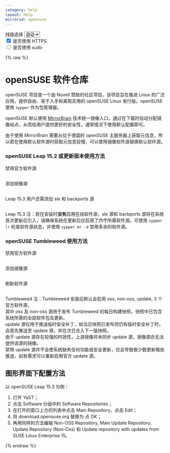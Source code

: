 ```yaml
---
category: help
layout: help
mirrorid: opensuse
---
```


<!-- 本 markdown 从 tuna/mirrorz-help-ng 自动生成，如需修改请参阅该仓库 -->

<style>.z-help tmpl { display: none }</style>

<div class="z-wrap">
    <form class="z-form z-global" onchange="form_update(null)" onsubmit="return false">
        <div>
            <label for="e0a5cecb">线路选择</label>
            <select id="e0a5cecb" name="host">
                <option selected="selected" value="{{ site.url }}">自动</option>
                <option value="{{ site.urlv4 }}">IPv4</option>
                <option value="{{ site.urlv6 }}">IPv6</option>
            </select>
        </div>
        <div>
            <input id="144d763c" name="_scheme" type="checkbox" checked>
            <label for="144d763c">是否使用 HTTPS</label>
        </div>
        <div>
            <input id="4659e7da" name="_sudo" type="checkbox">
            <label for="4659e7da">是否使用 sudo</label>
        </div>
    </form>
</div>
{% raw %}
<div class="z-help"><h1>openSUSE 软件仓库</h1>
<p>openSUSE 项目是一个由 Novell 赞助的社区项目。该项目旨在推进 Linux 的广泛应用，提供自由、易于入手和美观实用的 openSUSE Linux 发行版。openSUSE 使用 <code>zypper</code> 作为包管理器。</p>
<p>openSUSE 默认使用 <a href="https://zh.opensuse.org/MirrorBrain">MirrorBrain</a> 技术统一镜像入口，通过在下载时自动分配镜像站点，从而给用户提供更好的安全性，通常情况下使用默认配置即可。</p>
<p>由于使用 MirrorBrain 需要从位于德国的 openSUSE 主服务器上获取元信息，所以若在使用默认软件源时获取元信息较慢，可以使用镜像软件源替换默认软件源。</p>
<h3>openSUSE Leap 15.2 或更新版本使用方法</h3>
<p>禁用官方软件源</p>
<div class="z-wrap"><form class="z-form" onchange="form_update(event)" onsubmit="return false"></form><pre class="z-code"></pre></div><tmpl z-lang="bash">
{{sudo}}zypper mr -da
</tmpl>
<p>添加镜像源</p>
<div class="z-wrap"><form class="z-form" onchange="form_update(event)" onsubmit="return false"></form><pre class="z-code"></pre></div><tmpl z-lang="bash">
{{sudo}}zypper ar -cfg '{{endpoint}}/distribution/leap/$releasever/repo/oss/' mirror-oss
{{sudo}}zypper ar -cfg '{{endpoint}}/distribution/leap/$releasever/repo/non-oss/' mirror-non-oss
{{sudo}}zypper ar -cfg '{{endpoint}}/update/leap/$releasever/oss/' mirror-update
{{sudo}}zypper ar -cfg '{{endpoint}}/update/leap/$releasever/non-oss/' mirror-update-non-oss
</tmpl>
<p>Leap 15.3 用户还需添加 sle 和 backports 源</p>
<div class="z-wrap"><form class="z-form" onchange="form_update(event)" onsubmit="return false"></form><pre class="z-code"></pre></div><tmpl z-lang="bash">
{{sudo}}zypper ar -cfg '{{endpoint}}/update/leap/$releasever/sle/' mirror-sle-update
{{sudo}}zypper ar -cfg '{{endpoint}}/update/leap/$releasever/backports/' mirror-backports-update
</tmpl>
<p>Leap 15.3 注：若在安装时<strong>没有</strong>启用在线软件源，sle 源和 backports 源将在系统首次更新后引入，请确保系统在更新后仅启用了<strong>六个</strong>所需软件源。可使用 <code>zypper lr</code> 检查软件源状态，并使用 <code>zypper mr -d</code> 禁用多余的软件源。</p>
<h3>openSUSE Tumbleweed 使用方法</h3>
<p>禁用官方软件源</p>
<div class="z-wrap"><form class="z-form" onchange="form_update(event)" onsubmit="return false"></form><pre class="z-code"></pre></div><tmpl z-lang="bash">
{{sudo}}zypper mr -da
</tmpl>
<p>添加镜像源</p>
<div class="z-wrap"><form class="z-form" onchange="form_update(event)" onsubmit="return false"></form><pre class="z-code"></pre></div><tmpl z-lang="bash">
{{sudo}}zypper ar -cfg '{{endpoint}}/tumbleweed/repo/oss/' mirror-oss
{{sudo}}zypper ar -cfg '{{endpoint}}/tumbleweed/repo/non-oss/' mirror-non-oss
</tmpl>
<p>刷新软件源</p>
<div class="z-wrap"><form class="z-form" onchange="form_update(event)" onsubmit="return false"></form><pre class="z-code"></pre></div><tmpl z-lang="bash">
{{sudo}}zypper ref
</tmpl>
<p>Tumbleweed 注：Tumbleweed 安装后默认会启用 oss, non-oss, update, 3 个官方软件源，<br/>
其中 oss 及 non-oss 源用于发布 Tumbleweed 的每日构建快照，快照中已包含系统所需的全部软件包及更新。<br/>
update 源仅用于推送临时安全补丁，如当日快照已发布但仍有临时安全补丁时，会首先推送至 update 源，并在次日合入下一版快照。<br/>
由于 update 源存在较强的时效性，上游镜像并未同步 update 源，镜像源亦无法提供该源的镜像。<br/>
禁用 update 源并不会使系统缺失任何功能或安全更新，仅会导致极少数更新晚些推送，如有需求可以重新启用官方 update 源。</p>
<h2>图形界面下配置方法</h2>
<p>以 openSUSE Leap 15.3 为例：</p>
<ol>
<li>打开 YaST；</li>
<li>点击 Software 分组中的 Software Repositories；</li>
<li>在打开的窗口上方的列表中点击 Main Repository，点击 Edit；</li>
<li>将 download.opensuse.org 替换为 <span class="z-wrap"><code class="z-code"></code></span><tmpl z-inline="">{{host}}{{path}}</tmpl> 点 OK；</li>
<li>再用同样的方法编辑 Non-OSS Repository, Main Update Repository, Update Repository (Non-Oss) 和 Update repository with updates from SUSE Linux Enterprise 15。</li>
</ol><script id="z-config" type="application/x-mirrorz-help">eyJfIjogIm9wZW5TVVNFIFx1OGY2Zlx1NGVmNlx1NGVkM1x1NWU5MyIsICJibG9jayI6IFsib3BlbnN1c2UiXSwgImlucHV0Ijoge30sICJuYW1lIjogIm9wZW5zdXNlIn0=</script>
</div>

{% endraw %}

<script src="/static/js/mustache.min.js?{{ site.data['hash'] }}"></script>
<script src="/static/js/zdocs.js?{{ site.data['hash'] }}"></script>

